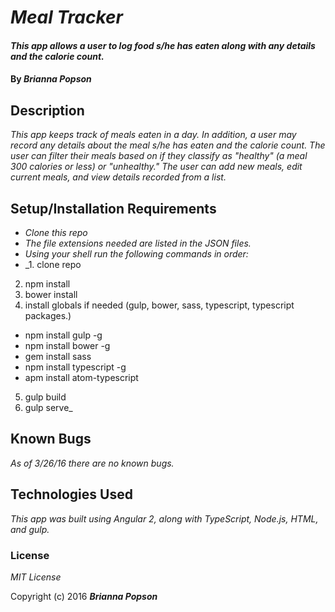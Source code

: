 # _Meal Tracker_

#### _This app allows a user to log food s/he has eaten along with any details and the calorie count._

#### By _**Brianna Popson**_

## Description

_This app keeps track of meals eaten in a day. In addition, a user may record any details about the meal s/he has eaten and the calorie count. The user can filter their meals based on if they classify as "healthy" (a meal 300 calories or less) or "unhealthy." The user can add new meals, edit current meals, and view details recorded from a list._

## Setup/Installation Requirements

* _Clone this repo_
* _The file extensions needed are listed in the JSON files._
* _Using your shell run the following commands in order:_
* _1. clone repo
2. npm install
3. bower install
4. install globals if needed (gulp, bower, sass, typescript, typescript packages.)
  * npm install gulp -g
  * npm install bower -g
  * gem install sass
  * npm install typescript -g
  * apm install atom-typescript
5. gulp build
6. gulp serve_


## Known Bugs

_As of 3/26/16 there are no known bugs._

## Technologies Used

_This app was built using Angular 2, along with TypeScript, Node.js, HTML, and gulp._

### License

*MIT License*

Copyright (c) 2016 **_Brianna Popson_**
